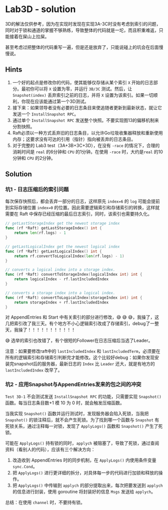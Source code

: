 # Lab3D - solution

3D的解法仅供参考，因为在实现时发现在实现3A-3C时没有考虑到索引的问题，同时对于锁和通道的掌握不够熟练，导致整体的代码就是一坨，而且积重难返，只能接着在屎山上拉屎。

甚至考虑过把整体的代码重写一遍，但是还是放弃了，只能说碰上的坑会在后面慢慢说。

## Hints

1. 一个好的起点是修改你的代码，使其能够仅存储从某个索引 `X` 开始的日志部分。最初你可以将 `X` 设置为零，并运行 `3B/3C` 测试。然后，让 `Snapshot(index)` 丢弃索引之前的日志，并将 `X` 设置为该索引。如果一切顺利，你现在应该能通过第一个3D测试。
2. 接下来：如果领导者没有必要的日志条目来使追随者更新到最新状态，就让它发送一个 `InstallSnapshot RPC`。
3. 通过单个 `InstallSnapshot RPC` 发送整个快照。不要实现图13的偏移机制来分割快照。
4. Raft必须以一种方式丢弃旧的日志条目，以允许Go垃圾收集器释放和重新使用内存；这要求没有可达的引用（指针）指向被丢弃的日志条目。
5. 对于完整的 Lab3 test（3A+3B+3C+3D），在没有 `-race` 的情况下，合理的消耗时间是 `real` 的6分钟和 `CPU` 的1分钟。在使用 `-race` 时，大约是`real` 的10分钟和 `CPU` 的2分钟。

## Solution

### 坑1 - 日志压缩后的索引问题

每次保存快照后，都会丢弃一部分的日志，这样原先 `index=6` 的 `log` 可能会提前到实际存储位置 `index=0` 的位置。因此需要逻辑索引和存储索引的转换，这样就需要在 Raft 中保存已经压缩的最后日志索引，同时，该索引也需要持久化。

```go
// getLastStorageIndex get the newest storage index
func (rf *Raft) getLastStorageIndex() int {
	return len(rf.logs) - 1
}

// getLastLogicalIndex get the newest logical index
func (rf *Raft) getLastLogicalIndex() int {
	return rf.convertToLogicalIndex(len(rf.logs) - 1)
}

// converts a logical index into a storage index.
func (rf *Raft) convertToStorageIndex(logicalIndex int) int {
	return logicalIndex - rf.lastIncludedIndex
}

// converts a storage index into a logical index.
func (rf *Raft) convertToLogicalIndex(storageIndex int) int {
	return storageIndex + rf.lastIncludedIndex
}
```

对 AppendEntries 和 Start 中有关索引的部分进行修改，:sweat_smile: :sweat_smile: :sweat_smile:，我操了，这几把索引改了我三天。有个地方不小心逻辑索引改成了存储索引，debug了一整天，我操了！！！！！！！！！！！

:sweat_smile: 选举的索引也改错了，有个很短的Follower在日志压缩后当选了Leader。

注意：如果要修改raft中的 `lastIncludedIndex` 和 `lastIncludedTerm`，必须要在所有的逻辑索引和存储索引判断完才能修改。这个比较好debug：如果你发现安装完snapshot后的服务器，最新日志的 `Index` 比 `Leader` 还大，就是有地方的 `lastIncludedIndex` 改早了。

### 坑2 - 应用Snapshot与AppendEntries发来的包之间的冲突

`Test 3D-1` 不会测试发送 `InstallSnapshot RPC` 的功能，只需要实现 `Snapshot()` 函数。每当日志条目数+1 模 10 为 0 时，就会触发压缩函数。

当我实现 `Snapshot()` 函数并运行测试时，发现服务器会陷入死锁，当我把 `Snapshot()` 的锁注释后，就不会产生死锁。为了找到哪一个函数与 `Snapshot` 有死锁关系，通过注释每一对锁，发现了 `ApplyLogs()` 函数和 `Snapshot()` 产生了死锁。

可能在 `ApplyLogs()` 持有锁的同时，`applych` 被阻塞了，导致了死锁，通过查阅资料（看别人的代码），应该有三个解决方向：
1. 改造收到 AppendEntries 时的同步机制，在 `ApplyLogs()` 内使用条件变量 `sync.Cond`。
2. 把 `ApplyLogs()` 进行更详细的拆分，对具体每一步的代码进行加锁和释放的操作。
3. 把 `ApplyLogs()` 中传输到 `applych` 的部分提取出来，每次把要发送到 `applych` 的信息进行封装，使用 goroutine 将封装好的信息 `Msgs` 发送给 `applych`。

总结：在使用 `channel` 时，不要持有锁。


